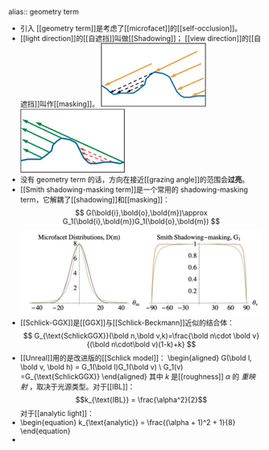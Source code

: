 alias:: geometry term

- 引入 [[geometry term]]是考虑了[[microfacet]]的[[self-occlusion]]。
- [[light direction]]的[[自遮挡]]叫做[[Shadowing]]； 
  [[view direction]]的[[自遮挡]]叫作[[masking]]。
  ![image.png](../assets/image_1698679607553_0.png) ![image.png](../assets/image_1698679613718_0.png)
- 没有 geometry term 的话，方向在接近[[grazing angle]]的范围会**过亮**。
- [[Smith shadowing-masking term]]是一个常用的 shadowing-masking term，它解耦了[[shadowing]]和[[masking]]：
  $$
  G(\bold{i},\bold{o},\bold{m})\approx G_1(\bold{i},\bold{m})G_1(\bold{o},\bold{m})
  $$
  ![image.png](../assets/image_1698690506510_0.png)
- [[Schlick-GGX]]是[[GGX]]与[[Schlick-Beckmann]]近似的结合体：
  $$
  G_{\text{SchlickGGX}}(\bold n,\bold v,k)=\frac{\bold n\cdot \bold v}{(\bold n\cdot\bold v)(1-k)+k}
  $$
- [[Unreal]]用的是改进版的[[Schlick model]]：
  \begin{aligned}
  G(\bold l, \bold v, \bold h) = G_1(\bold l)G_1(\bold v) \\
  G_1(v) =G_{\text{SchlickGGX}}
  \end{aligned}
  其中 $k$ 是[[roughness]] $\alpha$ 的 *重映射* ，取决于光源类型。对于[[IBL]]：
  $$k_{\text{IBL}} = \frac{\alpha^2}{2}$$
  对于[[analytic light]]：
- \begin{equation}
  k_{\text{analytic}} = \frac{(\alpha + 1)^2 + 1}{8}
  \end{equation}
-